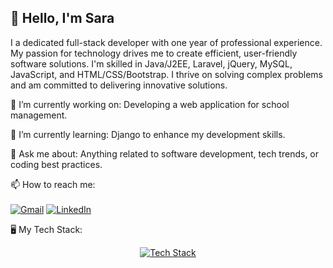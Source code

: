 <html>
<head>

</head>
<body>
<h2 style={
   font-family: cursive;color:black}>👋 Hello, I'm Sara</h2>

I a dedicated full-stack developer with one year of professional experience. My passion for technology drives me to create efficient, user-friendly software solutions. I'm skilled in Java/J2EE, Laravel, jQuery, MySQL, JavaScript, and HTML/CSS/Bootstrap. I thrive on solving complex problems and am committed to delivering innovative solutions.






🔭 I’m currently working on: Developing a web application for school management.

🌱 I’m currently learning: Django to enhance my development skills.

💬 Ask me about: Anything related to software development, tech trends, or coding best practices.

📫 How to reach me: 
<br>
<br>
[![Gmail](https://img.shields.io/badge/Gmail-D14836?style=for-the-badge&logo=gmail&logoColor=white)](mailto:sekkoutesara@gmail.com) [![LinkedIn](https://img.shields.io/badge/LinkedIn-0077B5?style=for-the-badge&logo=linkedin&logoColor=white)](https://www.linkedin.com/in/sara-sekkoute-2b41b1230/)




🖥 My Tech Stack:
<p align="center">
  <a href="https://skillicons.dev">
    <img src="https://skillicons.dev/icons?i=sql,java,spring,angular,react,python,docker,git,mysql,.Net" alt="Tech Stack"/>
  </a>
</p>

